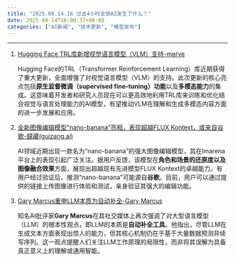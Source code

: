 ```yaml
---
title: "2025.08.14.16 过去4小时全球AI发生了什么？"
date: 2025-08-14T16:00:37+08:00
categories: ["AI新闻", "技术更新", "模型发布"]
---
```


---

1.  [Hugging Face TRL库新增视觉语言模型（VLM）支持-merve](https://x.com/mervenoyann/status/1955888672483541153)

    Hugging Face的TRL（Transformer Reinforcement Learning）库近期获得了重大更新，全面增强了对视觉语言模型（VLM）的支持。此次更新的核心亮点包括**原生监督微调（supervised fine-tuning）功能**以及**多模态能力**的集成。这意味着开发者和研究人员现在可以更高效地利用TRL库来训练和优化结合视觉与语言处理能力的AI模型，有望推动VLM在理解和生成多模态内容方面的进一步发展和应用。

2.  [全新图像编辑模型“nano-banana”亮相，表现超越FLUX Kontext，或来自谷歌-歸藏(guizang.ai)](https://x.com/op7418/status/1955860776671216034)

    AI领域近期出现一款名为“nano-banana”的强大图像编辑模型，其在lmarena平台上的表现引起广泛关注。据用户反馈，该模型在**角色和场景的还原度以及图像融合效果**方面，展现出超越现有先进模型FLUX Kontext的卓越能力。有用户经过验证后，推测“nano-banana”可能源自**谷歌**。目前，用户可以通过提供的链接上传图像进行体验和测试，亲身验证其强大的编辑功能。

3.  [Gary Marcus重申LLM本质为自动补全-Gary Marcus](https://x.com/GaryMarcus/status/1955848960989651075)

    知名AI批评家**Gary Marcus**在其社交媒体上再次强调了对大型语言模型（LLM）的根本性观点，即LLM的本质是**自动补全工具**。他指出，尽管LLM在生成文本方面表现出惊人的能力，但其核心机制仍在于基于大量数据预测并续写序列。这一观点提醒人们关注LLM工作原理的局限性，而非将其误解为具备真正意义上的理解或通用智能。